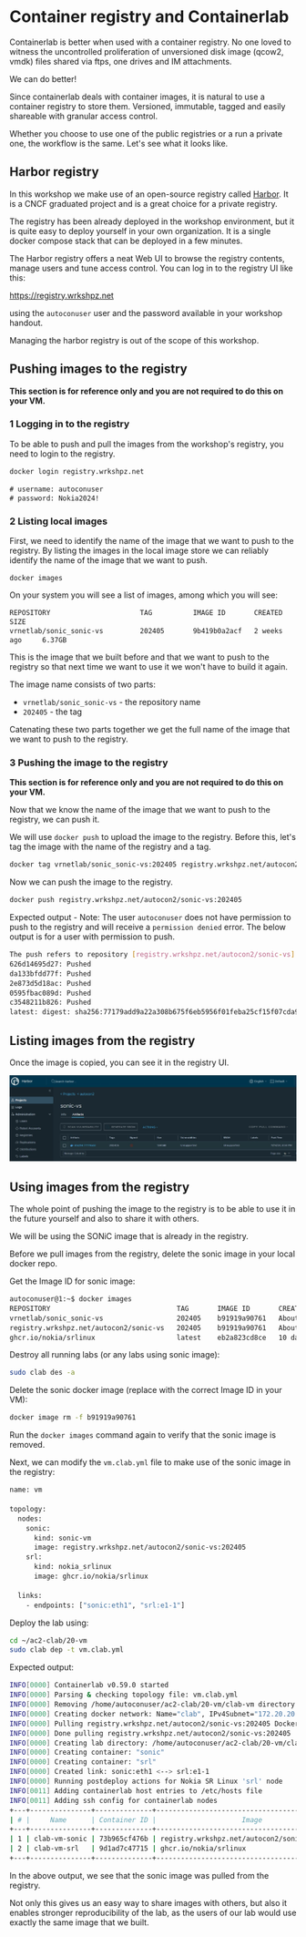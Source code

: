 # Container registry and Containerlab

Containerlab is better when used with a container registry. No one loved to witness the uncontrolled proliferation of unversioned disk image (qcow2, vmdk) files shared via ftps, one drives and IM attachments.

We can do better!

Since containerlab deals with container images, it is natural to use a container registry to store them. Versioned, immutable, tagged and easily shareable with granular access control.

Whether you choose to use one of the public registries or a run a private one, the workflow is the same. Let's see what it looks like.

## Harbor registry

In this workshop we make use of an open-source registry called [Harbor](https://goharbor.io/). It is a CNCF graduated project and is a great choice for a private registry.

The registry has been already deployed in the workshop environment, but it is quite easy to deploy yourself in your own organization. It is a single docker compose stack that can be deployed in a few minutes.

The Harbor registry offers a neat Web UI to browse the registry contents, manage users and tune access control. You can log in to the registry UI like this:

<https://registry.wrkshpz.net>

using the `autoconuser` user and the password available in your workshop handout.

Managing the harbor registry is out of the scope of this workshop.

## Pushing images to the registry

**This section is for reference only and you are not required to do this on your VM.**

### 1 Logging in to the registry

To be able to push and pull the images from the workshop's registry, you need to login to the registry.

```bash
docker login registry.wrkshpz.net
```

```
# username: autoconuser
# password: Nokia2024!
```

### 2 Listing local images

First, we need to identify the name of the image that we want to push to the registry. By listing the images in the local image store we can reliably identify the name of the image that we want to push.

```
docker images
```

On your system you will see a list of images, among which you will see:

```
REPOSITORY                      TAG          IMAGE ID       CREATED         SIZE
vrnetlab/sonic_sonic-vs         202405       9b419b0a2acf   2 weeks ago     6.37GB
```

This is the image that we built before and that we want to push to the registry so that next time we want to use it we won't have to build it again.

The image name consists of two parts:

- `vrnetlab/sonic_sonic-vs` - the repository name
- `202405` - the tag

Catenating these two parts together we get the full name of the image that we want to push to the registry.

### 3 Pushing the image to the registry

**This section is for reference only and you are not required to do this on your VM.**

Now that we know the name of the image that we want to push to the registry, we can push it.

We will use `docker push` to upload the image to the registry. Before this, let's tag the image with the name of the registry and a tag.

```bash
docker tag vrnetlab/sonic_sonic-vs:202405 registry.wrkshpz.net/autocon2/sonic-vs:202405
```

Now we can push the image to the registry.

```bash
docker push registry.wrkshpz.net/autocon2/sonic-vs:202405
```

Expected output - Note: The user `autoconuser` does not have permission to push to the registry and will receive a `permission denied` error. The below output is for a user with permission to push.

```bash
The push refers to repository [registry.wrkshpz.net/autocon2/sonic-vs]
626d14695d27: Pushed 
da133bfdd77f: Pushed 
2e873d5d18ac: Pushed 
0595fbac089d: Pushed 
c3548211b826: Pushed 
latest: digest: sha256:77179add9a22a308b675f6eb5956f01feba25cf15f07cda9e8fb36784881b96e size: 1371
```

## Listing images from the registry

Once the image is copied, you can see it in the registry UI.

![pic](harbor-sonic.jpg)

## Using images from the registry

The whole point of pushing the image to the registry is to be able to use it in the future yourself and also to share it with others.

We will be using the SONiC image that is already in the registry.

Before we pull images from the registry, delete the sonic image in your local docker repo.

Get the Image ID for sonic image:

```bash
autoconuser@1:~$ docker images
REPOSITORY                               TAG       IMAGE ID       CREATED             SIZE
vrnetlab/sonic_sonic-vs                  202405    b91919a90761   About an hour ago   6.37GB
registry.wrkshpz.net/autocon2/sonic-vs   202405    b91919a90761   About an hour ago   6.37GB
ghcr.io/nokia/srlinux                    latest    eb2a823cd8ce   10 days ago         2.35GB
```

Destroy all running labs (or any labs using sonic image):

```bash
sudo clab des -a
```

Delete the sonic docker image (replace with the correct Image ID in your VM):

```bash
docker image rm -f b91919a90761
```

Run the `docker images` command again to verify that the sonic image is removed.

Next, we can modify the `vm.clab.yml` file to make use of the sonic image in the registry:

```bash
name: vm
 
topology:
  nodes:
    sonic:
      kind: sonic-vm
      image: registry.wrkshpz.net/autocon2/sonic-vs:202405
    srl:
      kind: nokia_srlinux
      image: ghcr.io/nokia/srlinux

  links:
    - endpoints: ["sonic:eth1", "srl:e1-1"]
```

Deploy the lab using:

```bash
cd ~/ac2-clab/20-vm
sudo clab dep -t vm.clab.yml
```

Expected output:

```bash
INFO[0000] Containerlab v0.59.0 started                 
INFO[0000] Parsing & checking topology file: vm.clab.yml 
INFO[0000] Removing /home/autoconuser/ac2-clab/20-vm/clab-vm directory... 
INFO[0000] Creating docker network: Name="clab", IPv4Subnet="172.20.20.0/24", IPv6Subnet="3fff:172:20:20::/64", MTU=1500 
INFO[0000] Pulling registry.wrkshpz.net/autocon2/sonic-vs:202405 Docker image 
INFO[0000] Done pulling registry.wrkshpz.net/autocon2/sonic-vs:202405 
INFO[0000] Creating lab directory: /home/autoconuser/ac2-clab/20-vm/clab-vm 
INFO[0000] Creating container: "sonic"                  
INFO[0000] Creating container: "srl"                    
INFO[0000] Created link: sonic:eth1 <--> srl:e1-1       
INFO[0000] Running postdeploy actions for Nokia SR Linux 'srl' node 
INFO[0011] Adding containerlab host entries to /etc/hosts file 
INFO[0011] Adding ssh config for containerlab nodes     
+---+---------------+--------------+-----------------------------------------------+---------------+---------+----------------+----------------------+
| # |     Name      | Container ID |                     Image                     |     Kind      |  State  |  IPv4 Address  |     IPv6 Address     |
+---+---------------+--------------+-----------------------------------------------+---------------+---------+----------------+----------------------+
| 1 | clab-vm-sonic | 73b965cf476b | registry.wrkshpz.net/autocon2/sonic-vs:202405 | sonic-vm      | running | 172.20.20.2/24 | 3fff:172:20:20::2/64 |
| 2 | clab-vm-srl   | 9d1ad7c47715 | ghcr.io/nokia/srlinux                         | nokia_srlinux | running | 172.20.20.3/24 | 3fff:172:20:20::3/64 |
+---+---------------+--------------+-----------------------------------------------+---------------+---------+----------------+----------------------+
```

In the above output, we see that the sonic image was pulled from the registry.

Not only this gives us an easy way to share images with others, but also it enables stronger reproducibility of the lab, as the users of our lab would use exactly the same image that we built.
